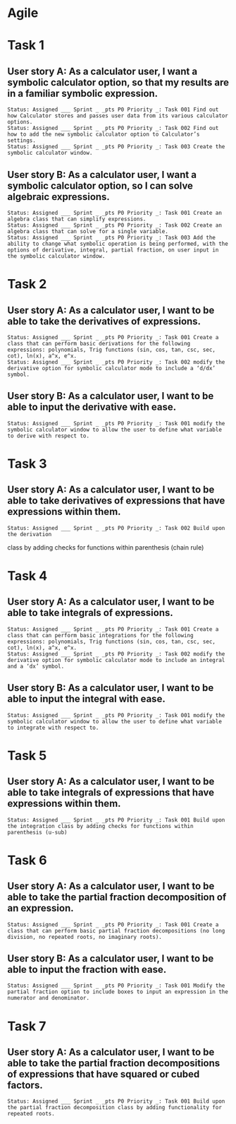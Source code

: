 # Agile
# Task 1
## User story A: As a calculator user, I want a symbolic calculator option, so that my results are in a familiar symbolic expression.
	Status: Assigned ___ Sprint _ _pts P0 Priority _: Task 001 Find out how Calculator stores and passes user data from its various calculator options.
    Status: Assigned ___ Sprint _ _pts P0 Priority _: Task 002 Find out how to add the new symbolic calculator option to Calculator’s settings.
    Status: Assigned ___ Sprint _ _pts P0 Priority _: Task 003 Create the symbolic calculator window.
## User story B: As a calculator user, I want a symbolic calculator option, so I can solve algebraic expressions.
    Status: Assigned ___ Sprint _ _pts P0 Priority _: Task 001 Create an algebra class that can simplify expressions.
	Status: Assigned ___ Sprint _ _pts P0 Priority _: Task 002 Create an algebra class that can solve for a single variable.
	Status: Assigned ___ Sprint _ _pts P0 Priority _: Task 003 Add the ability to change what symbolic operation is being performed, with the options of derivative, integral, partial fraction, on user input in the symbolic calculator window.
# Task 2
## User story A: As a calculator user, I want to be able to take the derivatives of expressions.
    Status: Assigned ___ Sprint _ _pts P0 Priority _: Task 001 Create a class that can perform basic derivations for the following expressions: polynomials, Trig functions (sin, cos, tan, csc, sec, cot), ln(x), a^x, e^x.
	Status: Assigned ___ Sprint _ _pts P0 Priority _: Task 002 modify the derivative option for symbolic calculator mode to include a ‘d/dx’ symbol.
## User story B: As a calculator user, I want to be able to input the derivative with ease.
	Status: Assigned ___ Sprint _ _pts P0 Priority _: Task 001 modify the symbolic calculator window to allow the user to define what variable to derive with respect to.
# Task 3
## User story A: As a calculator user, I want to be able to take derivatives of expressions that have expressions within them.
	Status: Assigned ___ Sprint _ _pts P0 Priority _: Task 002 Build upon the derivation
class by adding checks for functions within parenthesis (chain rule)
# Task 4
## User story A: As a calculator user, I want to be able to take integrals of expressions.
    Status: Assigned ___ Sprint _ _pts P0 Priority _: Task 001 Create a class that can perform basic integrations for the following expressions: polynomials, Trig functions (sin, cos, tan, csc, sec, cot), ln(x), a^x, e^x.
	Status: Assigned ___ Sprint _ _pts P0 Priority _: Task 002 modify the derivative option for symbolic calculator mode to include an integral and a ‘dx’ symbol.
## User story B: As a calculator user, I want to be able to input the integral with ease.
    Status: Assigned ___ Sprint _ _pts P0 Priority _: Task 001 modify the symbolic calculator window to allow the user to define what variable to integrate with respect to.
# Task 5
## User story A: As a calculator user, I want to be able to take integrals of expressions that have expressions within them.
    Status: Assigned ___ Sprint _ _pts P0 Priority _: Task 001 Build upon the integration class by adding checks for functions within parenthesis (u-sub)
# Task 6
## User story A: As a calculator user, I want to be able to take the partial fraction decomposition of an expression.
    Status: Assigned ___ Sprint _ _pts P0 Priority _: Task 001 Create a class that can perform basic partial fraction decompositions (no long division, no repeated roots, no imaginary roots).
## User story B: As a calculator user, I want to be able to input the fraction with ease.
    Status: Assigned ___ Sprint _ _pts P0 Priority _: Task 001 Modify the partial fraction option to include boxes to input an expression in the numerator and denominator.
# Task 7
## User story A: As a calculator user, I want to be able to take the partial fraction decompositions of expressions that have squared or cubed factors.
    Status: Assigned ___ Sprint _ _pts P0 Priority _: Task 001 Build upon the partial fraction decomposition class by adding functionality for repeated roots.
